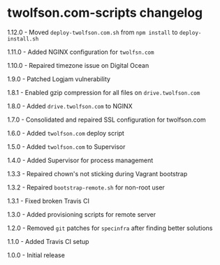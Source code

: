 # twolfson.com-scripts changelog
1.12.0 - Moved `deploy-twolfson.com.sh` from `npm install` to `deploy-install.sh`

1.11.0 - Added NGINX configuration for `twolfsn.com`

1.10.0 - Repaired timezone issue on Digital Ocean

1.9.0 - Patched Logjam vulnerability

1.8.1 - Enabled gzip compression for all files on `drive.twolfson.com`

1.8.0 - Added `drive.twolfson.com` to NGINX

1.7.0 - Consolidated and repaired SSL configuration for twolfson.com

1.6.0 - Added `twolfson.com` deploy script

1.5.0 - Added `twolfson.com` to Supervisor

1.4.0 - Added Supervisor for process management

1.3.3 - Repaired chown's not sticking during Vagrant bootstrap

1.3.2 - Repaired `bootstrap-remote.sh` for non-root user

1.3.1 - Fixed broken Travis CI

1.3.0 - Added provisioning scripts for remote server

1.2.0 - Removed `git` patches for `specinfra` after finding better solutions

1.1.0 - Added Travis CI setup

1.0.0 - Initial release
